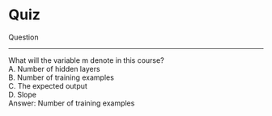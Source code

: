 # Quiz

Question

---

What will the variable m denote in this course?  
A. Number of hidden layers  
B. Number of training examples  
C. The expected output  
D. Slope  
Answer: Number of training examples
